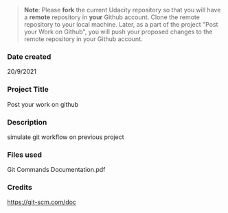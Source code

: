 >**Note**: Please **fork** the current Udacity repository so that you will have a **remote** repository in **your** Github account. Clone the remote repository to your local machine. Later, as a part of the project "Post your Work on Github", you will push your proposed changes to the remote repository in your Github account.

### Date created
20/9/2021
### Project Title
Post your work on github
### Description
simulate git workflow on previous project
### Files used
Git Commands Documentation.pdf
### Credits
https://git-scm.com/doc
